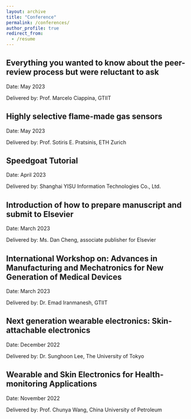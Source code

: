 ```yaml
---
layout: archive
title: "Conference"
permalink: /conferences/
author_profile: true
redirect_from:
  - /resume
---
```


## Everything you wanted to know about the peer-review process but were reluctant to ask
Date: May 2023

Delivered by: Prof. Marcelo Ciappina, GTIIT

## Highly selective flame-made gas sensors
Date: May 2023

Delivered by: Prof. Sotiris E. Pratsinis, ETH Zurich

## Speedgoat Tutorial
Date: April 2023

Delivered by: Shanghai YISU Information Technologies Co., Ltd.

## Introduction of how to prepare manuscript and submit to Elsevier
Date: March 2023

Delivered by: Ms. Dan Cheng, associate publisher for Elsevier

## International Workshop on: Advances in Manufacturing and Mechatronics for New Generation of Medical Devices
Date: March 2023

Delivered by: Dr. Emad Iranmanesh, GTIIT

## Next generation wearable electronics: Skin-attachable electronics
Date: December 2022

Delivered by: Dr. Sunghoon Lee, The University of Tokyo 

## Wearable and Skin Electronics for Health-monitoring Applications
Date: November 2022

Delivered by: Prof. Chunya Wang, China University of Petroleum




